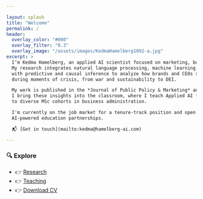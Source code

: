 ```yaml
---

layout: splash
title: "Welcome"
permalink: /
header:
  overlay_color: "#000"
  overlay_filter: "0.3"
  overlay_image: "/assets/images/KedmaHamelberg1092-a.jpg"
excerpt: >
  I’m Kedma Hamelberg, an applied AI scientist focused on marketing, business, and societal impact. 
  My research integrates natural language processing, machine learning, deep learning, and AI agents 
  with predictive and causal inference to analyze how brands and CEOs shape public discourse, especially 
  during moments of crisis, from war and sustainability to DEI.

  My work is published in the *Journal of Public Policy & Marketing* and has been presented at EMAC and AMS. 
  I bring these insights into the classroom, where I teach Applied AI for Marketing and Digital Strategy 
  to diverse MSc cohorts in business administration.

  I'm currently on the job market for a tenure-track position and open to research collaborations and 
  AI-powered education partnerships.

  📬 [Get in touch](mailto:kedma@hamelberg-ai.com)

---
```


### 🔍 Explore

- 👉 [Research](/research/)
- 👉 [Teaching](/teaching/)
- 👉 [Download CV](/cv/)
